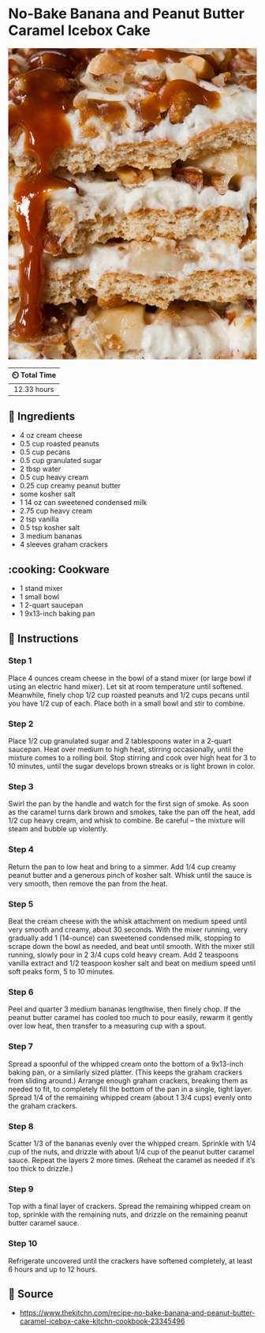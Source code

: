 # No-Bake Banana and Peanut Butter Caramel Icebox Cake

![No-Bake Banana and Peanut Butter Caramel Icebox Cake](../assets/images/no-bake-banana-and-peanut-butter-caramel-icebox-cake.jpg)

| :timer_clock: Total Time |
|:-----------------------: |
| 12.33 hours |

## :salt: Ingredients

- 4 oz cream cheese
- 0.5 cup roasted peanuts
- 0.5 cup pecans
- 0.5 cup granulated sugar
- 2 tbsp water
- 0.5 cup heavy cream
- 0.25 cup creamy peanut butter
- some kosher salt
- 1 14 oz can sweetened condensed milk
- 2.75 cup heavy cream
- 2 tsp vanilla
- 0.5 tsp kosher salt
- 3 medium bananas
- 4 sleeves graham crackers

## :cooking: Cookware

- 1 stand mixer
- 1 small bowl
- 1 2-quart saucepan
- 1 9x13-inch baking pan

## :pencil: Instructions

### Step 1

Place 4 ounces cream cheese in the bowl of a stand mixer (or large bowl if using an electric hand mixer). Let sit at
room temperature until softened. Meanwhile, finely chop 1/2 cup roasted peanuts and 1/2 cups pecans until you have 1/2
cup of each. Place both in a small bowl and stir to combine.

### Step 2

Place 1/2 cup granulated sugar and 2 tablespoons water in a 2-quart saucepan. Heat over medium to high heat, stirring
occasionally, until the mixture comes to a rolling boil. Stop stirring and cook over high heat for 3 to 10 minutes,
until the sugar develops brown streaks or is light brown in color.

### Step 3

Swirl the pan by the handle and watch for the first sign of smoke. As soon as the caramel turns dark brown and smokes,
take the pan off the heat, add 1/2 cup heavy cream, and whisk to combine. Be careful – the mixture will steam and
bubble up violently.

### Step 4

Return the pan to low heat and bring to a simmer. Add 1/4 cup creamy peanut butter and a generous pinch of kosher salt.
Whisk until the sauce is very smooth, then remove the pan from the heat.

### Step 5

Beat the cream cheese with the whisk attachment on medium speed until very smooth and creamy, about 30 seconds. With the
mixer running, very gradually add 1 (14-ounce) can sweetened condensed milk, stopping to scrape down the bowl as needed,
and beat until smooth. With the mixer still running, slowly pour in 2 3/4 cups cold heavy cream. Add 2 teaspoons vanilla
extract and 1/2 teaspoon kosher salt and beat on medium speed until soft peaks form, 5 to 10 minutes.

### Step 6

Peel and quarter 3 medium bananas lengthwise, then finely chop. If the peanut butter caramel has cooled too much to pour
easily, rewarm it gently over low heat, then transfer to a measuring cup with a spout.

### Step 7

Spread a spoonful of the whipped cream onto the bottom of a 9x13-inch baking pan, or a similarly sized platter. (This
keeps the graham crackers from sliding around.) Arrange enough graham crackers, breaking them as needed to fit, to
completely fill the bottom of the pan in a single, tight layer. Spread 1/4 of the remaining whipped cream (about 1 3/4
cups) evenly onto the graham crackers.

### Step 8

Scatter 1/3 of the bananas evenly over the whipped cream. Sprinkle with 1/4 cup of the nuts, and drizzle with about 1/4
cup of the peanut butter caramel sauce. Repeat the layers 2 more times. (Reheat the caramel as needed if it’s too
thick to drizzle.)

### Step 9

Top with a final layer of crackers. Spread the remaining whipped cream on top, sprinkle with the remaining nuts, and
drizzle on the remaining peanut butter caramel sauce.

### Step 10

Refrigerate uncovered until the crackers have softened completely, at least 6 hours and up to 12 hours.

## :link: Source

- <https://www.thekitchn.com/recipe-no-bake-banana-and-peanut-butter-caramel-icebox-cake-kitchn-cookbook-23345496>
